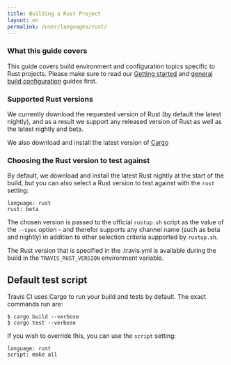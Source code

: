 ```yaml
---
title: Building a Rust Project
layout: en
permalink: /user/languages/rust/
---
```

<div id="toc">
</div>

### What this guide covers

This guide covers build environment and configuration topics specific to Rust
projects. Please make sure to read our [Getting started](/user/getting-started/)
and [general build configuration](/user/build-configuration/) guides first.

### Supported Rust versions

We currently download the requested version of Rust (by default the latest
nightly), and as a result we support any released version of Rust as well as the
latest nightly and beta.

We also download and install the latest version of [Cargo](http://crates.io)

### Choosing the Rust version to test against

By default, we download and install the latest Rust nightly at the start of the
build, but you can also select a Rust version to test against with the `rust`
setting:


    language: rust
    rust: beta

The chosen version is passed to the official `rustup.sh` script as the value of the
`--spec` option - and therefor supports any channel name (such as beta and nightly) in
addition to other selection criteria supported by `rustup.sh`.

The Rust version that is specified in the .travis.yml is available during the
build in the `TRAVIS_RUST_VERSION` environment variable.

## Default test script

Travis CI uses Cargo to run your build and tests by default. The exact commands
run are:

    $ cargo build --verbose
    $ cargo test --verbose

If you wish to override this, you can use the `script` setting:

    language: rust
    script: make all

